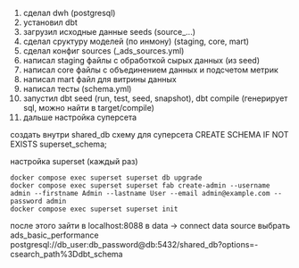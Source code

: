 1. сделал dwh (postgresql)
2. установил dbt
3. загрузил исходные данные seeds (source_...)
4. сделал сруктуру моделей (по инмону) (staging, core, mart)
5. сделал конфиг sources (_ads_sources.yml)
6. написал staging файлы с обработкой сырых данных (из seed)
7. написал core файлы с объединением данных и подсчетом метрик
8. написал mart файл для витрины данных
9. написал тесты (schema.yml)
10. запустил dbt seed (run, test, seed, snapshot), dbt compile (генерирует sql, можно найти в target/compile)
11. дальше настройка суперсета

создать внутри shared_db схему для суперсета
CREATE SCHEMA IF NOT EXISTS superset_schema;

настройка superset (каждый раз)
```
docker compose exec superset superset db upgrade
docker compose exec superset superset fab create-admin --username admin --firstname Admin --lastname User --email admin@example.com --password admin
docker compose exec superset superset init

```

после этого зайти в localhost:8088 в data -> connect data source выбрать ads_basic_performance 
postgresql://db_user:db_password@db:5432/shared_db?options=-csearch_path%3Ddbt_schema